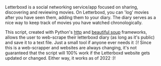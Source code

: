 Letterboxd is a social networking service/app focused on sharing, discovering and reviewing movies. On Letterboxd, you can 'log' movies after you have seen them, adding them to your diary.
The diary serves as a nice way to keep track of movies you have watched chronologically. 

This script, created with Python's <a href='https://docs.python.org/3/library/http.html'>http</a> and <a href='https://www.crummy.com/software/BeautifulSoup/bs4/doc/'>beautiful soup</a> frameworks, allows the user to web-scrape their letterboxd diary (as long as it's public) and save it to a text file. Just a small tool if anyone ever needs it :)!
Since this is a web-scrapper and websites are always changing, it's not guaranteed that the script will 100% work if the Letterboxd website gets updated or changed. Either way, it works as of 2022 :)!
